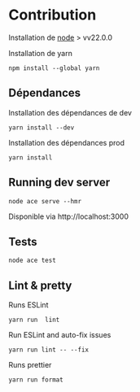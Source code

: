 # Contribution

Installation de [node](https://nodejs.org/en/) > vv22.0.0

Installation de yarn 

````shell
npm install --global yarn
````
## Dépendances
Installation des dépendances de dev
````shell
yarn install --dev
````
Installation des dépendances prod

````shell
yarn install 
````
## Running dev server
````shell
node ace serve --hmr
````
Disponible via http://localhost:3000

## Tests
````shell
node ace test
````
## Lint & pretty
Runs ESLint
````shell
yarn run  lint
````

Run ESLint and auto-fix issues
````shell
yarn run lint -- --fix
````

Runs prettier
````shell
yarn run format
````

